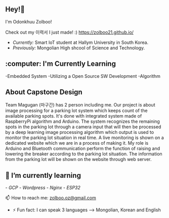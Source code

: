 <h2>Hey!👋</h2>

I'm Odonkhuu Zolboo!

Check out my 이력서 I just made! :)
https://zolboo21.github.io/

- <i>Currently:</i> Smart IoT student at Hallym University in South Korea.
- <i>Previously:</i> Mongolian High shcool of Science and Technology.

<h2> :computer: I'm Currently Learning</h2>
-Embedded System
-Utilizing a Open Source SW Development
-Algorithm

<h2>About Capstone Design</h2>
Team Magugan (마구간) has 2 person including me.
Our project is about image processing for a parking lot system which keeps count of the available parking spots. It's done with integrated system made of RaspberryPi algorithm and Arduino. The system recognizes the remaining spots in the parking lot through a camera input that will then be processed by a deep learning image processing algorithm which output is used to monitor the parking lot situation in real time. A live monitoring is shown on a dedicated website which we are in a process of making it.
My role is Arduino and Bluetooth communication perform the function of raising and lowering the breaker according to the parking lot situation. The information from the parking lot will be shown on the website through web server.


<h2>🌱 I’m currently learning</h2>
 - <i>GCP</i>
 - <i>Wordpress</i>
 - <i>Nginx</i>
 - <i>ESP32</i>

📫 How to reach me: zolboo.oz@gmail.com
- ⚡ Fun fact: I can speak 3 languages
--> Mongolian, Korean and English
